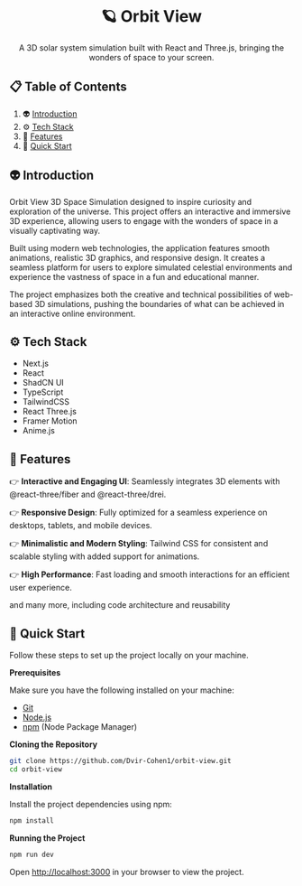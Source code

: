  <h1 align="center">🪐 Orbit View</h1>

   <div align="center">
    A 3D solar system simulation built with React and Three.js, bringing the wonders of space to your screen.
    </div>
</div>

## 📋 <a name="table">Table of Contents</a>

1. 👽 [Introduction](#introduction)
2. ⚙️ [Tech Stack](#tech-stack)
3. 🔋 [Features](#features)
4. 🚀 [Quick Start](#quick-start)
   
## <a name="introduction">👽 Introduction</a>

Orbit View 3D Space Simulation designed to inspire curiosity and exploration of the universe. This project offers an interactive and immersive 3D experience, allowing users to engage with the wonders of space in a visually captivating way.

Built using modern web technologies, the application features smooth animations, realistic 3D graphics, and responsive design. It creates a seamless platform for users to explore simulated celestial environments and experience the vastness of space in a fun and educational manner.

The project emphasizes both the creative and technical possibilities of web-based 3D simulations, pushing the boundaries of what can be achieved in an interactive online environment.

## <a name="tech-stack">⚙️ Tech Stack</a>

- Next.js
- React
- ShadCN UI
- TypeScript
- TailwindCSS
- React Three.js
- Framer Motion
- Anime.js

## <a name="features">🔋 Features</a>

👉 **Interactive and Engaging UI**: Seamlessly integrates 3D elements with @react-three/fiber and @react-three/drei.

👉 **Responsive Design**: Fully optimized for a seamless experience on desktops, tablets, and mobile devices.

👉 **Minimalistic and Modern Styling**: Tailwind CSS for consistent and scalable styling with added support for animations.

👉 **High Performance**: Fast loading and smooth interactions for an efficient user experience.

and many more, including code architecture and reusability

## <a name="quick-start">🚀 Quick Start</a>

Follow these steps to set up the project locally on your machine.

**Prerequisites**

Make sure you have the following installed on your machine:

- [Git](https://git-scm.com/)
- [Node.js](https://nodejs.org/en)
- [npm](https://www.npmjs.com/) (Node Package Manager)

**Cloning the Repository**

```bash
git clone https://github.com/Dvir-Cohen1/orbit-view.git
cd orbit-view
```

**Installation**

Install the project dependencies using npm:

```bash
npm install
```

**Running the Project**

```bash
npm run dev
```

Open [http://localhost:3000](http://localhost:3000) in your browser to view the project.
